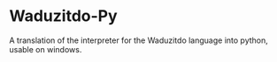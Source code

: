 # Waduzitdo-Py
A translation of the interpreter for the Waduzitdo language into python, usable on windows.

